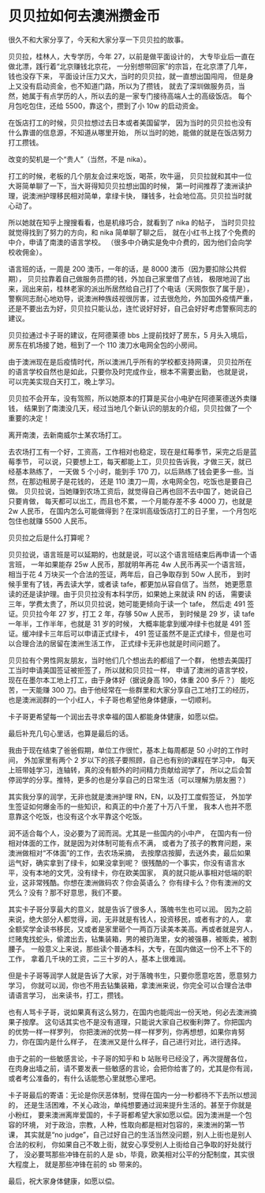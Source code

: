 # 贝贝拉如何去澳洲攒金币

很久不和大家分享了，今天和大家分享一下贝贝拉的故事。

贝贝拉，桂林人，大专学历，今年 27，以前是做平面设计的，
大专毕业后一直在做北漂，践行着“北京赚钱北京花，
一分别想带回家”的宗旨，在北京漂了几年，钱也没存下来，
平面设计压力又大，当时的贝贝拉，就一直想出国闯闯，
但是身上又没有启动资金，也不知道门路，所以为了攒钱，
就去了深圳做服务员，当然，她属于有点学历的人，所以去的是一家专门接待高端人士的高级饭店。
每个月包吃包住，还给 5500，靠这个，攒到了小 10w 的启动资金。

在饭店打工的时候，贝贝拉想过去日本或者美国留学，
因为当时的贝贝拉也没有什么靠谱的信息源，不知道从哪里开始，
所以当时的她，能做的就是在饭店努力打工攒钱。

改变的契机是一个“贵人”（当然，不是 nika）。

打工的时候，老板的几个朋友会过来吃饭，喝茶，吹牛逼，
贝贝拉就和其中一位大哥简单聊了一下，当大哥得知贝贝拉想出国的时候，
第一时间推荐了澳洲读护理，说澳洲护理移民相对简单，拿绿卡快，
赚钱多，社会地位高。贝贝拉当时就心动了。

所以她就在知乎上搜搜看看，也是机缘巧合，就看到了 nika 的帖子，
当时贝贝拉就觉得找到了努力的方向，和 nika 简单聊了聊之后，
就在小红书上找了个免费的中介，申请了南澳的语言学校。
（很多中介确实是免中介费的，因为他们会向学校收佣金）。

语言班的话，一周是 200 澳币，一年的话，是 8000 澳币（因为要扣除公共假期），
贝贝拉靠着自己做服务员攒的钱，外加自己家里借了点钱，
极限地润了出来，润出来前，桂林老家的派出所居然给自己打了个电话（天网恢恢了属于是），
警察同志耐心地劝导，说澳洲种族歧视很厉害，过去很危险，外加国外疫情严重，
还是不要出去为好，贝贝拉只能认怂，连忙说好好好，自己会好好考虑警察同志的建议。

贝贝拉通过卡子哥的建议，在阿德莱德 bbs 上提前找好了房东，5 月头入境后，
房东在机场接了她，租到了一个 110 澳刀水电网全包的小房间。

由于澳洲现在是后疫情时代，所以澳洲几乎所有的学校都支持网课，
贝贝拉所在的语言学校自然也是如此，只要你及时完成作业，根本不需要出勤，
也就是说，可以完美实现白天打工，晚上学习。

贝贝拉不会开车，没有驾照，所以她原本的打算是买台小电驴在阿德莱德送外卖赚钱，
结果到了南澳没几天，经过当地几个新认识的朋友的介绍，贝贝拉做了一个重要的决定！

离开南澳，去新南威尔士某农场打工。

去农场打工有一个好，工资高，工作相对也稳定，现在是红莓季节，采完之后是蓝莓季节，
可以说，只要想上工，每天都能上工，贝贝拉告诉我，才做三天，就已经基本熟练了，
一天做 5 个小时，能到手 170 刀，以后熟练了钱会更多一些。当然，在那边租房子是花钱的，
还是 110 澳刀一周，水电网全包，吃饭也是要自己做。
贝贝拉说，当她赚到农场工资后，就觉得自己再也回不去中国了，她说自己只要肯做，
每天都可以出工，而且也不累，一个月能存差不多 4000 刀，也就是 2w 人民币，
在国内怎么可能做得到？在深圳高级饭店打工的日子里，一个月包吃包住也就赚 5500 人民币。

贝贝拉之后是什么打算呢？

贝贝拉说，语言班是可以延期的，也就是说，可以这个语言班结束后再申请一个语言班，
一年如果能存 25w 人民币，那就明年再花 4w 人民币再买一个语言班，
相当于花 4 万块买一个合法的签证，两年后，自己争取存到 50w 人民币，
到时候手里有了钱，再去读大学，或者读 tafe，都更加从容自信了。当然，
她更愿意读的还是读护理。由于贝贝拉没有本科学历，如果她上来就读 RN 的话，
需要读三年，学费太贵了，所以贝贝拉说，她可能更倾向于读一个 tafe，
然后走 491 签证。贝贝拉今年 27 岁，打工 2 年，存够 50w 人民币，
到时候是 29 岁，读 tafe 一年半，工作半年，也就是 31 岁的时候，
大概率能拿到缓冲绿卡也就是 491 签证。缓冲绿卡三年后可以申请正式绿卡，
491 签证虽然不是正式绿卡，但是也可以合理合法的居留在澳洲生活工作，
正式绿卡无非也就是时间问题了。

贝贝拉有个男性网友朋友，当时他们几个想出去的都组了一个群，
他想去美国打工当时申请美国签证被拒签了，所以就和贝贝拉一样，
申请了澳洲的语言学校，现在在墨尔本工地上打工，由于身体好（据说身高 190，体重 200 多斤？）
能吃苦，一天能赚 300 刀。由于他经常在一些群里和大家分享自己工地打工的经历，
也是澳洲润群的一个小红人，卡子哥也希望他身体健康，一切顺利。

卡子哥更希望每一个润出去寻求幸福的国人都能身体健康，如愿以偿。

最后补充几句心里话，也算是最后的话。

我由于现在结束了爸爸假期，单位工作很忙，基本上每周都是 50 小时的工作时间，
外加家里有两个 2 岁以下的孩子要照顾，自己也有别的课程在学习中，
每天上班带娃学习，连轴转，真的没有额外的时间精力贡献给润学了，
所以之后会暂停润学的分享。推特，更多的也是分享自己的日常生活（可以理解为朋友圈？）

其实我分享的润学，无非也就是澳洲护理 RN，EN，以及打工度假签证，
外加学生签证如何爆金币的一些知识，和真正的中介差了十万八千里，
我本人也并不愿意靠这个吃饭，也没有这个水平靠这个吃饭。

润不适合每个人，没必要为了润而润。尤其是一些国内的小中产，
在国内有一份相对体面的工作，就是因为对体制可能有点不满，
或者为了孩子的教育问题，来澳洲做相对“不体面”的工作，去农场采摘，
去按摩店按脚，去送外卖，最后如果运气好，确实拿到了绿卡，如果没拿到呢？
很残酷的一个事实，你没有语言水平，没有本地的文凭，没有绿卡，你在欧美国家，
真的就只能从事相对低端的职业，这非常残酷。你想在澳洲做码农？你会英语么？
你有绿卡么？你有澳洲的文凭么？没有？那不好意思，我们不要。

其实卡子哥分享最大的意义，就是告诉了很多人，落魄书生也可以润。
因为之前来说，绝大部分人都觉得，润，无非就是有钱人，投资移民，或者有才的人，
拿全额奖学金读书移民，又或者是家里砸个一两百万读美本美高。再或者就是穷人，
烂赌鬼找蛇头，偷渡出去，钻集装箱，男的被扔海里，女的被强暴，被贩卖，被割腰子。
一般意义上来说，那些读个普通本科，大专，在国内做这一份不上不下的工作，
拿着几千块的工资，二三十岁的人，基本上很难润。

但是卡子哥等润学人就是告诉了大家，对于落魄书生，只要你愿意吃苦，愿意努力学习，
你就可以润，你也不用去钻集装箱，拿澳洲来说，你完全可以合理合法申请语言学习，
出来读书，打工，攒钱。

也有人骂卡子哥，说如果真有这么努力，在国内也能闯出一份天地，何必去澳洲摘果子按摩。
这句话其实也不是没有道理，只能说大家自己权衡利弊了。你把国内的优势一样一样罗列，
你把澳洲的优势一样一样罗列，你再想想，如果你肯努力，你在国内是什么样子，
在澳洲又是什么样子，自己进行对比，进行选择。

由于之前的一些敏感言论，卡子哥的知乎和 b 站账号已经没了，再次提醒各位，
在肉身出墙之前，请不要发表一些敏感的言论，会把你给害了的，尤其是你有润，
或者考公准备的，有什么话能憋心里就憋心里吧。

卡子哥最后的寄语：无论是你厌恶体制，觉得在国内一分一秒都待不下去所以想润的，
还是生活困难，不关心政治，单纯想要通过润来提升生活的。甚至于你就是小粉红，
要来澳洲离岸爱国的，卡子哥都希望大家如愿以偿。因为澳洲是一个包容的环境，
对于政治，宗教，人种，性取向都是相对包容的，来澳洲的第一节课，
其实就是“no judge”，自己过好自己的生活当然没问题，别人上街也是别人合法的权利，
你如果自己不敢上街，就安心享受别人上街给自己争取的好处就行了，
没必要骂那些冲锋在前的人是 sb，毕竟，欧美相对公平的分配制度，其实很大程度上，
就是那些冲锋在前的 sb 带来的。

最后，祝大家身体健康，如愿以偿。
